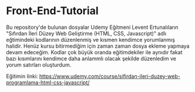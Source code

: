 # Front-End-Tutorial

Bu repository'de bulunan dosyalar Udemy Eğitmeni Levent Ertunalıların "Sıfırdan İleri Düzey Web Geliştirme (HTML, CSS, Javascript)" adlı eğtimindeki kodlarının düzenlenmiş ve kısmen kendimce yorumlanmış halidir. Henüz kursu bitirmediğim için zaman zaman dosya ekleme yapmaya devam edeceğim. Kodlar çok büyük oranda eğitimdekiler ile aynıdır fakat bazı kısımlarını kendimce daha anlammlı olacak şekilde düzenledim ve yorum satırları oluşturdum.

Eğitimin linki: https://www.udemy.com/course/sifirdan-ileri-duzey-web-programlama-html-css-javascript/

